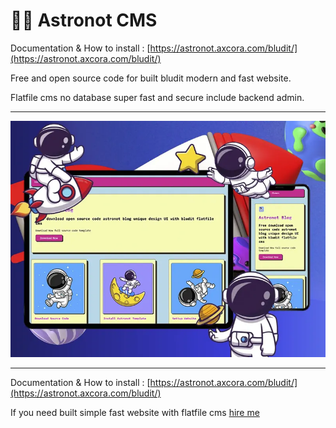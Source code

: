 # 👩‍🚀 Astronot CMS

Documentation & How to install : [https://astronot.axcora.com/bludit/](https://astronot.axcora.com/bludit/)

Free and open source code for built bludit modern and fast website.

Flatfile cms no database super fast and secure include backend admin.

--------


![Free download modern cms](screenshot.webp)


--------

Documentation & How to install : [https://astronot.axcora.com/bludit/](https://astronot.axcora.com/bludit/)

If you need built simple fast website with flatfile cms [hire me](https://www.fiverr.com/creativitas/design-your-website-with-phyton-django)
